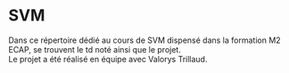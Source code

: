 # SVM
Dans ce répertoire dédié au cours de SVM dispensé dans la formation M2 ECAP, se trouvent le td noté ainsi que le projet. <br>
Le projet a été réalisé en équipe avec Valorys Trillaud.

